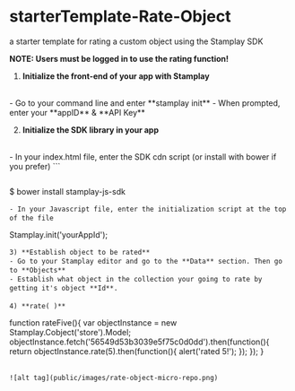 # starterTemplate-Rate-Object
a starter template for rating a custom object using the Stamplay SDK

**NOTE: Users must be logged in to use the rating function!**

 1) **Initialize the front-end of your app with Stamplay**
 <br>
- Go to your command line and enter **stamplay init**
- When prompted, enter your **appID** & **API Key**

2) **Initialize the SDK library in your app**
<br>
- In your index.html file, enter the SDK cdn script (or install with bower if you prefer)
```
<script src="//drrjhlchpvi7e.cloudfront.net/libs/stamplay-js-sdk/1.3.1/stamplay.min.js"></script>

```
```
$ bower install stamplay-js-sdk
```
- In your Javascript file, enter the initialization script at the top of the file
```
Stamplay.init('yourAppId');
```
3) **Establish object to be rated**
- Go to your Stamplay editor and go to the **Data** section. Then go to **Objects**
- Establish what object in the collection your going to rate by getting it's object **Id**.

4) **rate( )**
```
function rateFive(){
	var objectInstance = new Stamplay.Cobject('store').Model;
	objectInstance.fetch('56549d53b3039e5f75c0d0dd').then(function(){
    	return objectInstance.rate(5).then(function(){
    		alert('rated 5!');
    	});
    });
}
```

![alt tag](public/images/rate-object-micro-repo.png)
